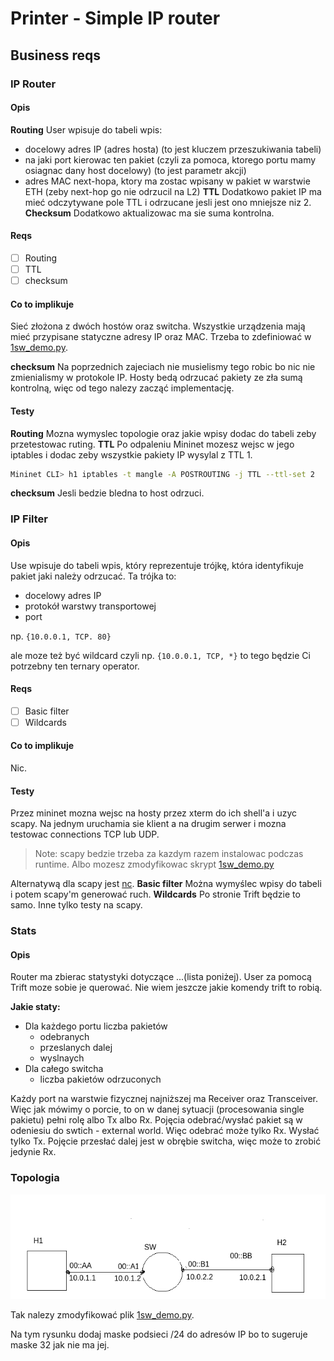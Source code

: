 # Printer -  Simple IP router 
## Business reqs
### IP Router
#### Opis
**Routing**
User wpisuje do tabeli wpis:
- docelowy adres IP (adres hosta) (to jest kluczem przeszukiwania tabeli)
- na jaki port kierowac ten pakiet (czyli za pomoca, ktorego portu mamy osiagnac dany host docelowy) (to jest parametr akcji)
- adres MAC next-hopa, ktory ma zostac wpisany w pakiet w warstwie ETH (zeby next-hop go nie odrzucil na L2)
**TTL**
Dodatkowo pakiet IP ma mieć odczytywane pole TTL i odrzucane jesli jest ono mniejsze niz 2. 
**Checksum**
Dodatkowo aktualizowac ma sie suma kontrolna.
#### Reqs
- [ ] Routing
- [ ] TTL
- [ ] checksum
#### Co to implikuje
Sieć złożona z dwóch hostów oraz switcha. Wszystkie urządzenia mają mieć przypisane statyczne adresy IP oraz MAC. Trzeba to zdefiniować w [1sw_demo.py](1sw_demo.py).

**checksum**
Na poprzednich zajeciach nie musielismy tego robic bo nic nie zmienialismy w protokole IP. Hosty bedą odrzucać pakiety ze zła sumą kontrolną, więc od tego nalezy zacząć implementację.
#### Testy
**Routing**
Mozna wymyslec topologie oraz jakie wpisy dodac do tabeli zeby przetestowac ruting.
**TTL**
Po odpaleniu Mininet mozesz wejsc w jego iptables i dodac zeby wszystkie pakiety IP wysylal z TTL 1.
```sh
Mininet CLI> h1 iptables -t mangle -A POSTROUTING -j TTL --ttl-set 2
```
**checksum**
Jesli bedzie bledna to host odrzuci. 

### IP Filter
#### Opis
Use wpisuje do tabeli wpis, który reprezentuje trójkę, która identyfikuje pakiet jaki należy odrzucać. Ta trójka to:
- docelowy adres IP
- protokół warstwy transportowej
- port

np. `{10.0.0.1, TCP. 80}`

ale moze też być wildcard czyli np. `{10.0.0.1, TCP, *}` to tego będzie Ci potrzebny ten ternary operator.
#### Reqs
- [ ] Basic filter
- [ ] Wildcards
#### Co to implikuje 
Nic.
#### Testy
Przez mininet mozna wejsc na hosty przez xterm do ich shell'a i uzyc scapy. Na jednym uruchamia sie klient a na drugim serwer i mozna testowac connections TCP lub UDP.

> Note: scapy bedzie trzeba za kazdym razem instalowac podczas runtime. Albo mozesz zmodyfikowac skrypt [1sw_demo.py](1sw_demo.py)

Alternatywą dla scapy jest [nc](https://linux.die.net/man/1/nc).
**Basic filter**
Można wymyślec wpisy do tabeli i potem scapy'm generować ruch.
**Wildcards**
Po stronie Trift będzie to samo. Inne tylko testy na scapy.
### Stats
#### Opis
Router ma zbierac statystyki dotyczące ...(lista poniżej). User za pomocą Trift moze sobie je querować. Nie wiem jeszcze jakie komendy trift to robią.

**Jakie staty:**
- Dla każdego portu liczba pakietów
	- odebranych
	- przeslanych dalej
	- wyslnaych
- Dla całego switcha
	- liczba pakietów odrzuconych

Każdy port na warstwie fizycznej najniższej ma Receiver oraz Transceiver. Więc jak mówimy o porcie, to on w danej sytuacji (procesowania single pakietu) pełni rolę albo Tx albo Rx.
Pojęcia odebrać/wysłać pakiet są w odeniesiu do swtich - external world. Więc odebrać może tylko Rx. Wysłać tylko Tx. Pojęcie przesłać dalej jest w obrębie switcha, więc może to zrobić jedynie Rx.


### Topologia
![](img/1.png)

Tak nalezy zmodyfikować plik [1sw_demo.py](1sw_demo.py).

Na tym rysunku dodaj maske podsieci /24 do adresów IP bo to sugeruje maske 32 jak nie ma jej.

